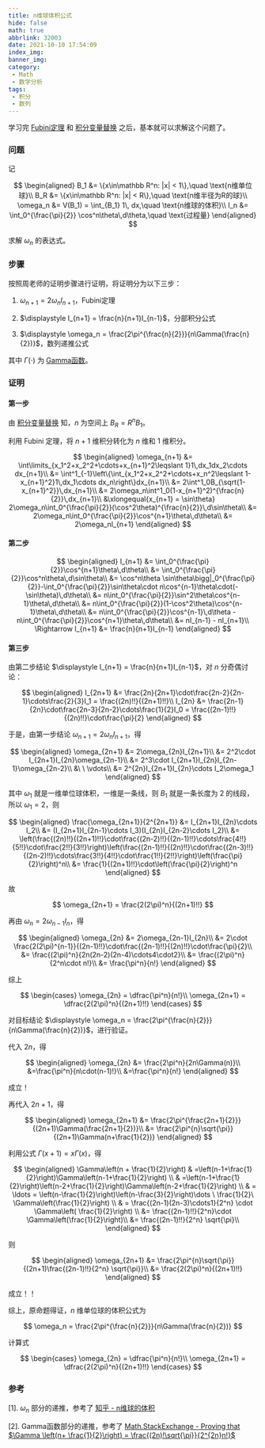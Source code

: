 ```yaml
---
title: n维球体积公式
hide: false
math: true
abbrlink: 32003
date: 2021-10-10 17:54:09
index_img:
banner_img:
category:
 - Math
 - 数学分析
tags:
 - 积分
 - 数列
---
```


学习完 [Fubini定理](/posts/54113/#fubini-定理) 和 [积分变量替换]() 之后，基本就可以求解这个问题了。

### 问题

记

$$
\begin{aligned}
B_1 &= \{x\in\mathbb R^n: |x| < 1\},\quad \text{n维单位球}\\
B_R &= \{x\in\mathbb R^n: |x| < R\},\quad \text{n维半径为R的球}\\
\omega_n &= V(B_1) = \int_{B_1} 1\, dx,\quad \text{n维球的体积}\\
I_n &= \int_0^{\frac{\pi}{2}} \cos^n\theta\,d\theta,\quad \text{过程量}
\end{aligned}
$$

求解 $\omega_n$ 的表达式。

### 步骤

按照周老师的证明步骤进行证明，将证明分为以下三步：

1. $\omega_{n+1} = 2\omega_nI_{n+1}$，Fubini定理

2. $\displaystyle I_{n+1} = \frac{n}{n+1}I_{n-1}$，分部积分公式

3. $\displaystyle \omega_n = \frac{2\pi^{\frac{n}{2}}}{n\Gamma(\frac{n}{2})}$，数列递推公式

其中 $\Gamma(\cdot)$ 为 [Gamma函数](https://zhuanlan.zhihu.com/p/114041258)。

### 证明

#### 第一步

由 [积分变量替换]() 知，$n$ 为空间上 $B_R = R^nB_1$。

利用 Fubini 定理，将 $n+1$ 维积分转化为 $n$ 维和 $1$ 维积分。

$$
\begin{aligned}
\omega_{n+1} &= \int\limits_{x_1^2+x_2^2+\cdots+x_{n+1}^2\leqslant 1}1\,dx_1dx_2\cdots dx_{n+1}\\
&= \int^1_{-1}\left\{\int_{x_1^2+x_2^2+\cdots+x_n^2\leqslant 1-x_{n+1}^2}1\,dx_1\cdots dx_n\right\}dx_{n+1}\\
&= 2\int^1_0B_{\sqrt{1-x_{n+1}^2}}\,dx_{n+1}\\
&= 2\omega_n\int^1_0(1-x_{n+1}^2)^{\frac{n}{2}}\,dx_{n+1}\\
&\xlongequal{x_{n+1} = \sin\theta} 2\omega_n\int_0^{\frac{\pi}{2}}(\cos^2\theta)^{\frac{n}{2}}\,d\sin\theta\\
&= 2\omega_n\int_0^{\frac{\pi}{2}}\cos^{n+1}\theta\,d\theta\\
&= 2\omega_nI_{n+1}
\end{aligned}
$$

#### 第二步

$$
\begin{aligned}
I_{n+1} &= \int_0^{\frac{\pi}{2}}\cos^{n+1}\theta\,d\theta\\
&= \int_0^{\frac{\pi}{2}}\cos^n\theta\,d\sin\theta\\
&= \cos^n\theta \sin\theta\bigg|_0^{\frac{\pi}{2}}-\int_0^{\frac{\pi}{2}}\sin\theta\cdot n\cos^{n-1}\theta\cdot(-\sin\theta)\,d\theta\\
&= n\int_0^{\frac{\pi}{2}}\sin^2\theta\cos^{n-1}\theta\,d\theta\\
&= n\int_0^{\frac{\pi}{2}}(1-\cos^2\theta)\cos^{n-1}\theta\,d\theta\\
&= n\int_0^{\frac{\pi}{2}}\cos^{n-1}\,d\theta - n\int_0^{\frac{\pi}{2}}\cos^{n+1}\theta\,d\theta\\
&= nI_{n-1} - nI_{n+1}\\
\Rightarrow I_{n+1} &= \frac{n}{n+1}I_{n-1}
\end{aligned}
$$

#### 第三步

由第二步结论 $\displaystyle I_{n+1} = \frac{n}{n+1}I_{n-1}$，对 $n$ 分奇偶讨论：

$$
\begin{aligned}
I_{2n+1} &= \frac{2n}{2n+1}\cdot\frac{2n-2}{2n-1}\cdots\frac{2}{3}I_1 = \frac{(2n)!!}{(2n+1)!!}\\
I_{2n} &= \frac{2n-1}{2n}\cdot\frac{2n-3}{2n-2}\cdots\frac{1}{2}I_0 = \frac{(2n-1)!!}{(2n)!!}\cdot\frac{\pi}{2}
\end{aligned}
$$

于是，由第一步结论 $\omega_{n+1} = 2\omega_nI_{n+1}$，得

$$
\begin{aligned}
\omega_{2n+1} &= 2\omega_{2n}I_{2n+1}\\
&= 2^2\cdot I_{2n+1}I_{2n}\omega_{2n-1}\\
&= 2^3\cdot I_{2n+1}I_{2n}I_{2n-1}\omega_{2n-2}\\
&\ \ \vdots\\
&= 2^{2n}I_{2n+1}I_{2n}\cdots I_2\omega_1
\end{aligned}
$$

其中 $\omega_1$ 就是一维单位球体积，一维是一条线，则 $B_1$ 就是一条长度为 $2$ 的线段，所以 $\omega_1 = 2$，则

$$
\begin{aligned}
\frac{\omega_{2n+1}}{2^{2n+1}} &= I_{2n+1}I_{2n}\cdots I_2\\
&= (I_{2n+1}I_{2n-1}\cdots I_3)(I_{2n}I_{2n-2}\cdots I_2)\\
&= \left(\frac{(2n)!!}{(2n+1)!!}\cdot\frac{(2n-2)!!}{(2n-1)!!}\cdots\frac{4!!}{5!!}\cdot\frac{2!!}{3!!}\right)\left(\frac{(2n-1)!!}{(2n)!!}\cdot\frac{(2n-3)!!}{(2n-2)!!}\cdots\frac{3!!}{4!!}\cdot\frac{1!!}{2!!}\right)\left(\frac{\pi}{2}\right)^n\\
&= \frac{1}{(2n+1)!!}\cdot\left(\frac{\pi}{2}\right)^n
\end{aligned}
$$

故

$$
\omega_{2n+1} = \frac{2(2\pi)^n}{(2n+1)!!}
$$

再由 $\omega_n = 2\omega_{n-1}I_{n}$，得

$$
\begin{aligned}
\omega_{2n} &= 2\omega_{2n-1}I_{2n}\\
&= 2\cdot \frac{2(2\pi)^{n-1}}{(2n-1)!!}\cdot\frac{(2n-1)!!}{(2n)!!}\cdot\frac{\pi}{2}\\
&= \frac{(2\pi)^n}{2n(2n-2)(2n-4)\cdots4\cdot2}\\
&= \frac{(2\pi)^n}{2^n\cdot n!}\\
&= \frac{\pi^n}{n!}
\end{aligned}
$$

综上

$$
\begin{cases}
\omega_{2n} = \dfrac{\pi^n}{n!}\\
\omega_{2n+1} = \dfrac{2(2\pi)^n}{(2n+1)!!}
\end{cases}
$$

对目标结论 $\displaystyle \omega_n = \frac{2\pi^{\frac{n}{2}}}{n\Gamma(\frac{n}{2})}$，进行验证。

代入 $2n$，得

$$
\begin{aligned}
\omega_{2n} &= \frac{2\pi^n}{2n\Gamma(n)}\\
&=\frac{\pi^n}{n\cdot(n-1)!}\\
&=\frac{\pi^n}{n!}
\end{aligned}
$$

成立！

再代入 $2n+1$，得

$$
\begin{aligned}
\omega_{2n+1} &= \frac{2\pi^{\frac{2n+1}{2}}}{(2n+1)\Gamma(\frac{2n+1}{2})}\\
&= \frac{2\pi^{n}\sqrt{\pi}}{(2n+1)\Gamma(n+\frac{1}{2})}
\end{aligned}
$$

利用公式 $\Gamma(x+1)=x\Gamma(x)$，得

$$
\begin{aligned} \Gamma\left(n + \frac{1}{2}\right) & =\left(n-1+\frac{1}{2}\right)\Gamma\left(n-1+\frac{1}{2}\right) \\ & =\left(n-1+\frac{1}{2}\right)\left(n-2+\frac{1}{2}\right)\Gamma\left(n-2+\frac{1}{2}\right) \\ & = \ldots = \left(n-\frac{1}{2}\right)\left(n-\frac{3}{2}\right)\dots \ \frac{1}{2}\ \Gamma\left(\frac{1}{2}\right) \\ & = \frac{(2n-1)(2n-3)\cdots1}{2^n} \cdot \Gamma\left( \frac{1}{2}\right) \\
&= \frac{(2n-1)!!}{2^n}\cdot \Gamma\left(\frac{1}{2}\right)\\
&= \frac{(2n-1)!!}{2^n} \sqrt{\pi}\\
\end{aligned}
$$

则

$$
\begin{aligned}
\omega_{2n+1} &= \frac{2\pi^{n}\sqrt{\pi}}{(2n+1)\frac{(2n-1)!!}{2^n} \sqrt{\pi}}\\
&= \frac{2(2\pi)^n}{(2n+1)!!}
\end{aligned}
$$

成立！！

综上，原命题得证，$n$ 维单位球的体积公式为

$$
\omega_n = \frac{2\pi^{\frac{n}{2}}}{n\Gamma(\frac{n}{2})}
$$

计算式

$$
\begin{cases}
\omega_{2n} = \dfrac{\pi^n}{n!}\\
\omega_{2n+1} = \dfrac{2(2\pi)^n}{(2n+1)!!}
\end{cases}
$$

### 参考

[1]. $\omega_n$ 部分的递推，参考了 [知乎 - n维球的体积](https://zhuanlan.zhihu.com/p/195437770)

[2]. Gamma函数部分的递推，参考了 [Math.StackExchange - Proving that $\Gamma \left(n+ \frac{1}{2}\right) = \frac{(2n)!\sqrt{\pi}}{2^{2n}n!}$](https://math.stackexchange.com/questions/1444967/proving-that-gamma-leftn-frac12-right-frac2n-sqrt-pi22n/1445004#1445004)
